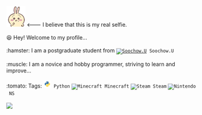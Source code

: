 <p align="left">
  <img src="https://github.com/umarurize/umaru-cdn/blob/main/images/usagi.gif" width="50px"> <--- I believe that this is my real selfie.
  <br />
  <br />😆 Hey! Welcome to my profile...
  <br />
    <br />:hamster: I am a postgraduate student from <code><a href="https://www.suda.edu.cn/"><img height="20" src="https://github.com/umarurize/umaru-cdn/blob/main/images/soochowU.ico" alt="Soochow.U" /></a>&nbsp;Soochow.U</code>
    <br />
    <br />:muscle: I am a novice and hobby programmer, striving to learn and improve...
    <br />
    <br />:tomato: Tags: <code><img height="20" src="https://raw.githubusercontent.com/github/explore/80688e429a7d4ef2fca1e82350fe8e3517d3494d/topics/python/python.png" alt="python" /></a>&nbsp;Python</code>
    <code><img height="20" src="https://github.com/umarurize/umaru-cdn/blob/main/images/minecraft.net.ico" alt="Minecraft" /></a>&nbsp;Minecraft</code>
    <code><img height="20" src="https://github.com/umarurize/umaru-cdn/blob/main/images/steam.ico" alt="Steam" /></a>&nbsp;Steam</code>
    <code><img height="20" src="https://github.com/umarurize/umaru-cdn/blob/main/images/nintendo.ico" alt="Nintendo" /></a>&nbsp;NS</code>
    <br />
    <br /><img src="https://github-readme-stats.vercel.app/api/top-langs/?username=umarurize&layout=pie&url=https://github.com/umarurize/github-readme-stats">
</p>


